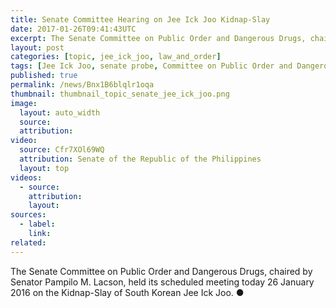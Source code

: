 ```yaml
---
title: Senate Committee Hearing on Jee Ick Joo Kidnap-Slay
date: 2017-01-26T09:41:43UTC
excerpt: The Senate Committee on Public Order and Dangerous Drugs, chaired by Senator Pampilo M. Lacson, held its scheduled hearing 26 January 2016 on the Kidnap-Slay of South Korean Jee Ick Joo.
layout: post
categories: [topic, jee_ick_joo, law_and_order]
tags: [Jee Ick Joo, senate probe, Committee on Public Order and Dangerous Drugs, Senate]
published: true
permalink: /news/Bnx1B6blqlr1oqa
thumbnail: thumbnail_topic_senate_jee_ick_joo.png
image:
  layout: auto_width
  source: 
  attribution: 
video:
  source: Cfr7XOl69WQ
  attribution: Senate of the Republic of the Philippines
  layout: top
videos:
  - source: 
    attribution: 
    layout: 
sources:
  - label:
    link:
related:
---
```


The Senate Committee on Public Order and Dangerous Drugs, chaired by Senator Pampilo M. Lacson, held its scheduled meeting today 26 January 2016 on the Kidnap-Slay of South Korean Jee Ick Joo.
&#x25cf;
